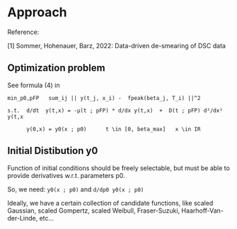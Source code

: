 # Approach

Reference:

\[1] Sommer, Hohenauer, Barz, 2022: Data-driven de-smearing of DSC data

## Optimization problem

See formula (4) in 

```
min_p0,pFP   sum_ij || y(t_j, x_i) -  fpeak(beta_j, T_i) ||^2

s.t.  d/dt  y(t,x) = -µ(t ; pFP) * d/dx y(t,x)  +  D(t ; pFP) d²/dx² y(t,x 

      y(0,x) = y0(x ; p0)      t \in [0, beta_max]   x \in IR

```

## Initial Distibution y0

Function of initial conditions should be freely selectable, but must be able to provide derivatives w.r.t. parameters p0.

So, we need:   `y0(x ; p0)`    and   `d/dp0 y0(x ; p0)`

Ideally, we have a certain collection of candidate functions, like scaled Gaussian, scaled Gompertz, scaled Weibull, Fraser-Suzuki, Haarhoff-Van-der-Linde, etc...

